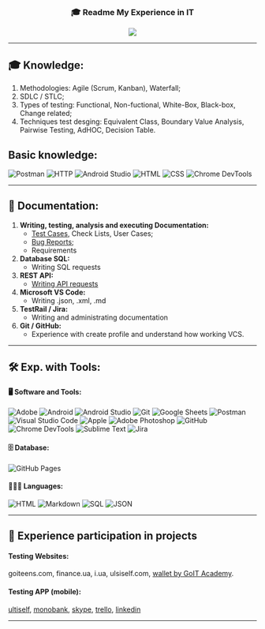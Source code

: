 <p align="center">
  <h3 align="center">🎓 Readme My Experience in IT</h3></p>

<p align="center"><img src="https://readme-typing-svg.herokuapp.com?font=Source+Code+Pro&size=22&duration=4000&pause=500&color=00FF7F&center=true&width=600&lines=You+can+find+information+in+this+repo+about%3A;My+experience+participation+in+projects;My+hard+skills;My+knowledge;Test+documentation;Tools+used"/></p>

____

## 🎓 Knowledge:
1. Methodologies: Agile (Scrum, Kanban), Waterfall;
2. SDLC / STLC;
3. Types of testing: Functional, Non-fuctional, White-Box, Black-box, Change related;
4. Techniques test desging: Equivalent Class, Boundary Value Analysis, Pairwise Testing, AdHOC, Decision Table.

## Basic knowledge:
<img alt="Postman" src="https://img.shields.io/badge/Postman-FFD700?logo=postman&logoColor=white"> <img alt="HTTP" src="https://img.shields.io/badge/HTTP-HTTPS-006400&?labelColor=006400"> <img alt="Android Studio" src="https://img.shields.io/badge/Android%20Studio-1E90FF.svg?logo=android-studio&logoColor=white"> <img alt="HTML" src="https://img.shields.io/badge/HTML-9400D3.svg?logo=html5&logoColor=white"> <img alt="CSS" src="https://img.shields.io/badge/CSS-0000FF.svg?logo=css3&logoColor=white"> <img alt="Chrome DevTools" src="https://img.shields.io/badge/Google%20Chrome%20DevTools-800000.svg?logo=googlechrome&logoColor=white">

___

## 📄 Documentation:
1. **Writing, testing, analysis and executing Documentation:**
    - [Test Cases](https://github.com/Yaroslav-Ovchynnikov/experience-in-it/blob/master/Test_Cases/test_cases.json), Check Lists, User Cases; 
    - [Bug Reports](https://github.com/Yaroslav-Ovchynnikov/experience-in-it/blob/master/Bug_Reports/Bug_reports.json);  
    - Requirements
2. **Database SQL:** 
    - Writing SQL requests
3. **REST API:**
    - [Writing API requests](https://github.com/Yaroslav-Ovchynnikov/experience-in-it/tree/master/POSTMAN)
4. **Microsoft VS Code:**
    - Writing .json, .xml, .md
5. **TestRail / Jira:**
    - Writing and administrating documentation
6. **Git / GitHub:**
    - Experience with create profile and understand how working VCS.
___

## 🛠 Exp. with Tools:
#### 🖥 Software and Tools:
<img alt="Adobe" src="https://img.shields.io/badge/Adobe-FF0000.svg?logo=adobe&logoColor=white"> <img alt="Android" src="https://img.shields.io/badge/Android-3DDC84?logo=android&logoColor=white"> <img alt="Android Studio" src="https://img.shields.io/badge/Android%20Studio-008678.svg?logo=android-studio&logoColor=white"> <img alt="Git" src="https://img.shields.io/badge/Git-F05033.svg?logo=git&logoColor=white"> <img alt="Google Sheets" src="https://img.shields.io/badge/Google%20Sheets-34A853.svg?logo=google%20sheets&logoColor=white"> <img alt="Postman" src="https://img.shields.io/badge/Postman-FF6C37?logo=postman&logoColor=white"> <img alt="Visual Studio Code" src="https://img.shields.io/badge/Visual%20Studio%20Code-0078d7.svg?logo=visual-studio-code&logoColor=white"> <img alt="Apple" src="https://img.shields.io/badge/Apple-000000.svg?logo=apple&logoColor=white"> <img alt="Adobe Photoshop" src="https://img.shields.io/badge/Adobe%20Photoshop%20CC-00BFFF.svg?logo=adobephotoshop&logoColor=white"> <img alt="GitHub" src="https://img.shields.io/badge/Git%20Hub-000000.svg?logo=github&logoColor=white"> <img alt="Chrome DevTools" src="https://img.shields.io/badge/Google%20Chrome%20DevTools-4169E1.svg?logo=googlechrome&logoColor=white"> <img alt="Sublime Text" src="https://img.shields.io/badge/Sublime%20Text-808080.svg?logo=sublimetext&logoColor=white"> <img alt="Jira" src="https://img.shields.io/badge/Jira-00000.svg?logo=jira&logoColor=white">

#### 🗄 Database:
<img alt="GitHub Pages" src="https://img.shields.io/badge/GitHub%20Pages-000000.svg?logo=github&logoColor=white"></a>

#### 👨🏼‍💻 Languages:
<img alt="HTML" src="https://img.shields.io/badge/HTML-E34F26.svg?logo=html5&logoColor=white"> <img alt="Markdown" src="https://img.shields.io/badge/Markdown-000000.svg?logo=markdown&logoColor=white"> <img alt="SQL" src="https://custom-icon-badges.herokuapp.com/badge/SQL-025E8C.svg?logo=database&logoColor=white"> <img alt="JSON" src="https://img.shields.io/badge/JSON-00FF00.svg?logo=json&logoColor=white">

___

## 🧩 Experience participation in projects

#### Testing Websites:
goiteens.com, finance.ua, i.ua, ulsiself.com, [wallet by GoIT Academy](https://wallet-team-proj.netlify.app/login).

#### Testing APP (mobile):
[ultiself](https://apps.apple.com/ua/app/ultiself-self-improvement/id1476563238?l=ru), [monobank](https://apps.apple.com/ua/app/monobank-банк-в-телефоне/id1287005205?l=ru), [skype](https://apps.apple.com/ru/app/skype/id304878510), [trello](https://apps.apple.com/de/app/trello/id461504587), [linkedin](https://apps.apple.com/us/app/linkedin-network-job-finder/id288429040)
___